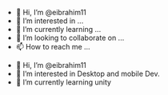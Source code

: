 - 👋 Hi, I’m @eibrahim11
- 👀 I’m interested in ...
- 🌱 I’m currently learning ...
- 💞️ I’m looking to collaborate on ...
- 📫 How to reach me ...

<!---
eibrahim11/eibrahim11 is a ✨ special ✨ repository because its `README.md` (this file) appears on your GitHub profile.
You can click the Preview link to take a look at your changes.
--->
- 👋 Hi, I’m @eibrahim11
- 👀 I’m interested in Desktop and mobile Dev.
- 🌱 I’m currently learning unity
